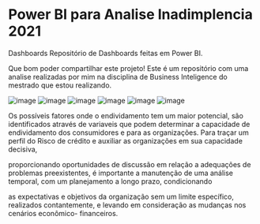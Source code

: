 # Power BI para Analise Inadimplencia 2021

Dashboards
Repositório de Dashboards feitas em Power BI.

Que bom poder compartilhar este projeto! Este é um repositório com uma analise realizadas por mim na disciplina de Business Inteligence do mestrado que estou realizando. 

![image](https://user-images.githubusercontent.com/96588272/163898020-a8519701-6933-44ed-a584-7cdd3f7d51f8.png)
![image](https://user-images.githubusercontent.com/96588272/163898096-9cf43a1c-0fc4-468b-835b-9d22078bb500.png)
![image](https://user-images.githubusercontent.com/96588272/163898137-50b6c23e-58ad-42ce-b8bf-8cacff1ed406.png)
![image](https://user-images.githubusercontent.com/96588272/163898161-57ecd950-667b-43b7-a3b0-67921675a9b0.png)
![image](https://user-images.githubusercontent.com/96588272/163898184-d44ddc96-bbbb-49b9-bfc9-0255b8da2e52.png)
![image](https://user-images.githubusercontent.com/96588272/163898207-9e1e52c1-dfe7-41f3-8769-4bc3ae32c98e.png)



Os possíveis fatores onde o endividamento tem um maior potencial, são identificados através de variaveis que podem determinar a capacidade de endividamento dos consumidores e para as organizações. Para traçar um perfil do Risco de crédito e auxiliar as organizações em sua capacidade decisiva,

proporcionando oportunidades de discussão em relação a adequações de problemas preexistentes, é importante a manutenção de uma análise temporal, com um planejamento a longo prazo, condicionando

as expectativas e objetivos da organização sem um limite específico, realizados contantemente, e levando em consideração as mudanças nos cenários econômico- financeiros.



